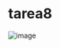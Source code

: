 # tarea8

![image](https://github.com/Progra-Movil-917/Tarea8-617111397/assets/127124353/3fb2f48e-5068-44fb-b0a0-bc42b0e6121c)
